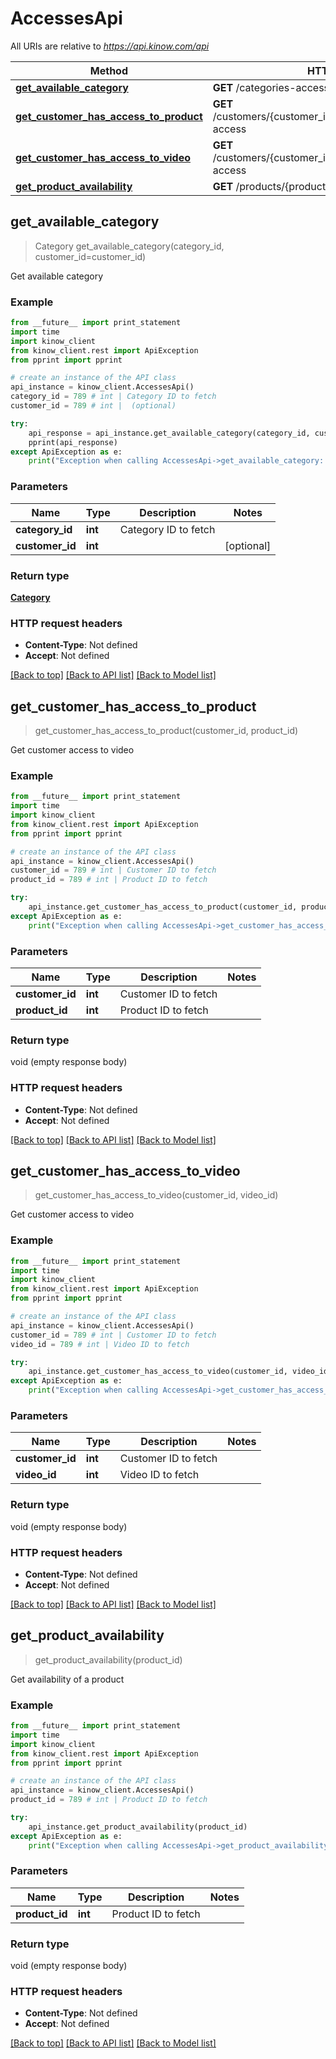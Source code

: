 # AccessesApi

All URIs are relative to *https://api.kinow.com/api*

Method | HTTP request | Description
------------- | ------------- | -------------
[**get_available_category**](#get_available_category) | **GET** /categories-accesses/{category_id} | 
[**get_customer_has_access_to_product**](#get_customer_has_access_to_product) | **GET** /customers/{customer_id}/products/{product_id}/has-access | 
[**get_customer_has_access_to_video**](#get_customer_has_access_to_video) | **GET** /customers/{customer_id}/videos/{video_id}/has-access | 
[**get_product_availability**](#get_product_availability) | **GET** /products/{product_id}/access | 


## **get_available_category**
> Category get_available_category(category_id, customer_id=customer_id)



Get available category

### Example 
```python
from __future__ import print_statement
import time
import kinow_client
from kinow_client.rest import ApiException
from pprint import pprint

# create an instance of the API class
api_instance = kinow_client.AccessesApi()
category_id = 789 # int | Category ID to fetch
customer_id = 789 # int |  (optional)

try: 
    api_response = api_instance.get_available_category(category_id, customer_id=customer_id)
    pprint(api_response)
except ApiException as e:
    print("Exception when calling AccessesApi->get_available_category: %s\n" % e)
```

### Parameters

Name | Type | Description  | Notes
------------- | ------------- | ------------- | -------------
 **category_id** | **int**| Category ID to fetch | 
 **customer_id** | **int**|  | [optional] 

### Return type

[**Category**](#Category)

### HTTP request headers

 - **Content-Type**: Not defined
 - **Accept**: Not defined

[[Back to top]](#) [[Back to API list]](#documentation-for-api-endpoints) [[Back to Model list]](#documentation-for-models)

## **get_customer_has_access_to_product**
> get_customer_has_access_to_product(customer_id, product_id)



Get customer access to video

### Example 
```python
from __future__ import print_statement
import time
import kinow_client
from kinow_client.rest import ApiException
from pprint import pprint

# create an instance of the API class
api_instance = kinow_client.AccessesApi()
customer_id = 789 # int | Customer ID to fetch
product_id = 789 # int | Product ID to fetch

try: 
    api_instance.get_customer_has_access_to_product(customer_id, product_id)
except ApiException as e:
    print("Exception when calling AccessesApi->get_customer_has_access_to_product: %s\n" % e)
```

### Parameters

Name | Type | Description  | Notes
------------- | ------------- | ------------- | -------------
 **customer_id** | **int**| Customer ID to fetch | 
 **product_id** | **int**| Product ID to fetch | 

### Return type

void (empty response body)

### HTTP request headers

 - **Content-Type**: Not defined
 - **Accept**: Not defined

[[Back to top]](#) [[Back to API list]](#documentation-for-api-endpoints) [[Back to Model list]](#documentation-for-models)

## **get_customer_has_access_to_video**
> get_customer_has_access_to_video(customer_id, video_id)



Get customer access to video

### Example 
```python
from __future__ import print_statement
import time
import kinow_client
from kinow_client.rest import ApiException
from pprint import pprint

# create an instance of the API class
api_instance = kinow_client.AccessesApi()
customer_id = 789 # int | Customer ID to fetch
video_id = 789 # int | Video ID to fetch

try: 
    api_instance.get_customer_has_access_to_video(customer_id, video_id)
except ApiException as e:
    print("Exception when calling AccessesApi->get_customer_has_access_to_video: %s\n" % e)
```

### Parameters

Name | Type | Description  | Notes
------------- | ------------- | ------------- | -------------
 **customer_id** | **int**| Customer ID to fetch | 
 **video_id** | **int**| Video ID to fetch | 

### Return type

void (empty response body)

### HTTP request headers

 - **Content-Type**: Not defined
 - **Accept**: Not defined

[[Back to top]](#) [[Back to API list]](#documentation-for-api-endpoints) [[Back to Model list]](#documentation-for-models)

## **get_product_availability**
> get_product_availability(product_id)



Get availability of a product

### Example 
```python
from __future__ import print_statement
import time
import kinow_client
from kinow_client.rest import ApiException
from pprint import pprint

# create an instance of the API class
api_instance = kinow_client.AccessesApi()
product_id = 789 # int | Product ID to fetch

try: 
    api_instance.get_product_availability(product_id)
except ApiException as e:
    print("Exception when calling AccessesApi->get_product_availability: %s\n" % e)
```

### Parameters

Name | Type | Description  | Notes
------------- | ------------- | ------------- | -------------
 **product_id** | **int**| Product ID to fetch | 

### Return type

void (empty response body)

### HTTP request headers

 - **Content-Type**: Not defined
 - **Accept**: Not defined

[[Back to top]](#) [[Back to API list]](#documentation-for-api-endpoints) [[Back to Model list]](#documentation-for-models)

